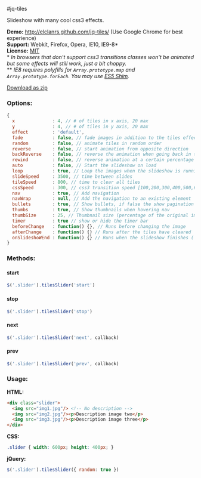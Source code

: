 #jq-tiles

Slideshow with many cool css3 effects.

**Demo:** http://elclanrs.github.com/jq-tiles/ (Use Google Chrome for best experience)  
**Support:** Webkit, Firefox, Opera, IE10, IE9-8*  
**License:** [MIT](http://en.wikipedia.org/wiki/MIT_License)  
\* _In browsers that don't support css3 transitions classes won't be animated but some effects will still work, just a bit choppy._  
\*\* _IE8 requires polyfills for `Array.prototype.map` and `Array.prototype.forEach`. You may use [ES5 Shim](https://github.com/kriskowal/es5-shim/)._  

[Download as zip](https://github.com/elclanrs/jq-tiles/raw/master/zip/jquery.tiles.zip)

### Options:
```javascript
{
  x              : 4, // # of tiles in x axis, 20 max
  y              : 4, // # of tiles in y axis, 20 max
  effect         : 'default',
  fade           : false, // fade images in addition to the tiles effect
  random         : false, // animate tiles in random order
  reverse        : false, // start animation from opposite direction
  backReverse    : false, // reverse the animation when going back in the slideshow (useful for some effects)
  rewind         : false, // reverse animation at a certain percentage in time
  auto           : false, // Start the slideshow on load
  loop           : true, // Loop the images when the slideshow is running
  slideSpeed     : 3500, // time between slides
  tileSpeed      : 800, // time to clear all tiles
  cssSpeed       : 300, // css3 transition speed [100,200,300,400,500,600,700,800,900,1000],
  nav            : true, // Add navigation
  navWrap        : null, // Add the navigation to an existing element
  bullets        : true, // Show bullets, if false the show pagination with numbers
  thumbs         : true, // Show thumbnails when hovering nav
  thumbSize      : 25, // Thumbnail size (percentage of the original image)
  timer          : true // show or hide the timer bar
  beforeChange   : function() {}, // Runs before changing the image
  afterChange    : function() {} // Runs after the tiles have cleared
  onSlideshoWEnd : function() {} // Runs when the slideshow finishes ( "loop" must be set to false )
}
```

### Methods:

#### start
```javascript
$('.slider').tilesSlider('start')
```

#### stop
```javascript
$('.slider').tilesSlider('stop')
```

#### next
```javascript
$('.slider').tilesSlider('next', callback)
```

#### prev
```javascript
$('.slider').tilesSlider('prev', callback)
```

### Usage:

**HTML:**
```html
<div class="slider">
  <img src="img1.jpg"/> <!-- No description -->
  <img src="img2.jpg"/><p>Description image two</p>
  <img src="img3.jpg"/><p>Description image three</p>
</div>
```

**CSS:**
```css
.slider { width: 600px; height: 400px; }
```

**jQuery:**
```javascript
$('.slider').tilesSlider({ random: true })
```



